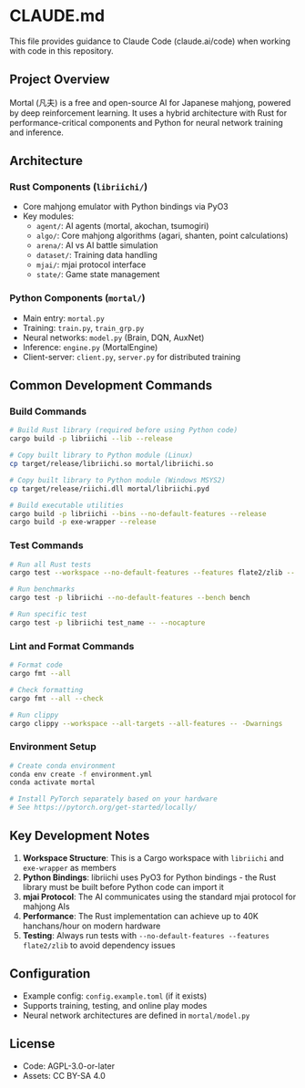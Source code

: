 # CLAUDE.md

This file provides guidance to Claude Code (claude.ai/code) when working with code in this repository.

## Project Overview

Mortal (凡夫) is a free and open-source AI for Japanese mahjong, powered by deep reinforcement learning. It uses a hybrid architecture with Rust for performance-critical components and Python for neural network training and inference.

## Architecture

### Rust Components (`libriichi/`)
- Core mahjong emulator with Python bindings via PyO3
- Key modules:
  - `agent/`: AI agents (mortal, akochan, tsumogiri)
  - `algo/`: Core mahjong algorithms (agari, shanten, point calculations)
  - `arena/`: AI vs AI battle simulation
  - `dataset/`: Training data handling
  - `mjai/`: mjai protocol interface
  - `state/`: Game state management

### Python Components (`mortal/`)
- Main entry: `mortal.py`
- Training: `train.py`, `train_grp.py`
- Neural networks: `model.py` (Brain, DQN, AuxNet)
- Inference: `engine.py` (MortalEngine)
- Client-server: `client.py`, `server.py` for distributed training

## Common Development Commands

### Build Commands
```bash
# Build Rust library (required before using Python code)
cargo build -p libriichi --lib --release

# Copy built library to Python module (Linux)
cp target/release/libriichi.so mortal/libriichi.so

# Copy built library to Python module (Windows MSYS2)
cp target/release/riichi.dll mortal/libriichi.pyd

# Build executable utilities
cargo build -p libriichi --bins --no-default-features --release
cargo build -p exe-wrapper --release
```

### Test Commands
```bash
# Run all Rust tests
cargo test --workspace --no-default-features --features flate2/zlib -- --nocapture

# Run benchmarks
cargo test -p libriichi --no-default-features --bench bench

# Run specific test
cargo test -p libriichi test_name -- --nocapture
```

### Lint and Format Commands
```bash
# Format code
cargo fmt --all

# Check formatting
cargo fmt --all --check

# Run clippy
cargo clippy --workspace --all-targets --all-features -- -Dwarnings
```

### Environment Setup
```bash
# Create conda environment
conda env create -f environment.yml
conda activate mortal

# Install PyTorch separately based on your hardware
# See https://pytorch.org/get-started/locally/
```

## Key Development Notes

1. **Workspace Structure**: This is a Cargo workspace with `libriichi` and `exe-wrapper` as members
2. **Python Bindings**: libriichi uses PyO3 for Python bindings - the Rust library must be built before Python code can import it
3. **mjai Protocol**: The AI communicates using the standard mjai protocol for mahjong AIs
4. **Performance**: The Rust implementation can achieve up to 40K hanchans/hour on modern hardware
5. **Testing**: Always run tests with `--no-default-features --features flate2/zlib` to avoid dependency issues

## Configuration

- Example config: `config.example.toml` (if it exists)
- Supports training, testing, and online play modes
- Neural network architectures are defined in `mortal/model.py`

## License

- Code: AGPL-3.0-or-later
- Assets: CC BY-SA 4.0